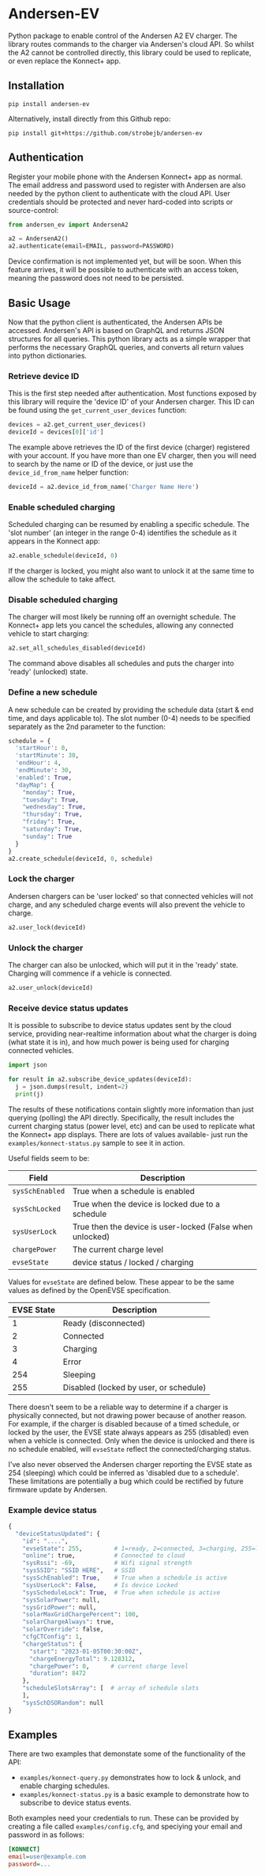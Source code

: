 # Andersen-EV 

Python package to enable control of the Andersen A2 EV charger. The library routes commands to the charger via Andersen's cloud API. So whilst the A2 cannot be controlled directly, this library could be used to replicate, or even replace the Konnect+ app.


## Installation

```
pip install andersen-ev
```

Alternatively, install directly from this Github repo:

```
pip install git+https://github.com/strobejb/andersen-ev
```

## Authentication

Register your mobile phone with the Andersen Konnect+ app as normal. The email address and password used to register with Andersen are also needed by the python client to authenticate with the cloud API. User credentials should be protected and never hard-coded into scripts or source-control:

```python
from andersen_ev import AndersenA2

a2 = AndersenA2()
a2.authenticate(email=EMAIL, password=PASSWORD)
```

Device confirmation is not implemented yet, but will be soon. When this feature arrives, it will be possible to authenticate with an access token, meaning the password does not need to be persisted. 

## Basic Usage

Now that the python client is authenticated, the Andersen APIs be accessed. Andersen's API is based on GraphQL and returns JSON structures for all queries. This python library acts as a simple wrapper that performs the necessary GraphQL queries, and converts all return values into python dictionaries.

### Retrieve device ID 

This is the first step needed after authentication. Most functions exposed by this library will require the 'device ID' of your Andersen charger. This ID can be found using the `get_current_user_devices` function:

```python
devices = a2.get_current_user_devices()
deviceId = devices[0]['id']
```

The example above retrieves the ID of the first device (charger) registered with your account.
If you have more than one EV charger, then you will need to search by the name or ID of the device, or just use the `device_id_from_name` helper function:

```python
deviceId = a2.device_id_from_name('Charger Name Here')
```

### Enable scheduled charging

Scheduled charging can be resumed by enabling a specific schedule. The 'slot number' (an integer in the range 0-4) identifies the schedule as it appears in the Konnect app:

```python
a2.enable_schedule(deviceId, 0)
```
If the charger is locked, you might also want to unlock it at the same time to allow the schedule to take affect.

### Disable scheduled charging

The charger will most likely be running off an overnight schedule. The Konnect+ app lets you cancel the schedules, allowing any connected vehicle to start charging:

```python
a2.set_all_schedules_disabled(deviceId)
```
The command above disables all schedules and puts the charger into 'ready' (unlocked) state.

### Define a new schedule

A new schedule can be created by providing the schedule data (start & end time, and days applicable to). The slot number (0-4) needs to be specified separately as the 2nd parameter to the function:

```python
schedule = {
  'startHour': 0,
  'startMinute': 30,
  'endHour': 4,
  'endMinute': 30,
  'enabled': True,
  "dayMap": {
    "monday": True,
    "tuesday": True,
    "wednesday": True,
    "thursday": True,
    "friday": True,
    "saturday": True,
    "sunday": True
  }
}
a2.create_schedule(deviceId, 0, schedule)
```

### Lock the charger

Andersen chargers can be 'user locked' so that connected vehicles will not charge, and any scheduled charge events will also prevent the vehicle to charge.

```python
a2.user_lock(deviceId)
```

### Unlock the charger

The charger can also be unlocked, which will put it in the 'ready' state. Charging will commence if a vehicle is connected.

```python
a2.user_unlock(deviceId)
```

### Receive device status updates

It is possible to subscribe to device status updates sent by the cloud service, providing near-realtime information about what the charger is doing (what state it is in), and how much power is being used for charging connected vehicles. 

```python
import json

for result in a2.subscribe_device_updates(deviceId):
  j = json.dumps(result, indent=2)
  print(j)
``` 

The results of these notifications contain slightly more information than just querying (polling) the API directly. Specifically, the result includes the current charging status (power level, etc) and can be used to replicate what the Konnect+ app displays. There are lots of values available- just run the `examples/konnect-status.py` sample to see it in action.

Useful fields seem to be:

|Field|Description|
|---|---|
|`sysSchEnabled`|True when a schedule is enabled|
|`sysSchLocked`|True when the device is locked due to a schedule|
|`sysUserLock`|True then the device is user-locked (False when unlocked)|
|`chargePower`|The current charge level|
|`evseState`|device status / locked / charging |

Values for `evseState` are defined below. These appear to be the same values as
defined by the OpenEVSE specification.

|EVSE State|Description|
|---|---|
|1| Ready (disconnected) |
|2| Connected |
|3| Charging |
|4| Error |
|254| Sleeping |
|255| Disabled (locked by user, or schedule) |

There doesn't seem to be a reliable way to determine if a charger is physically connected, but not drawing power because of another reason. For example, if the charger is disabled because of a timed schedule, or locked by the user, the EVSE state always appears as 255 (disabled) even when a vehicle is connected. Only when the device is unlocked and there is no schedule enabled, will `evseState` reflect the connected/charging status.

I've also never observed the Andersen charger reporting the EVSE state as 254 (sleeping) which could be inferred as 'disabled due to a schedule'. These limitations are potentially a bug which could be rectified by future firmware update by Andersen.

### Example device status 

```python
{
  "deviceStatusUpdated": {
    "id": "....",
    "evseState": 255,         # 1=ready, 2=connected, 3=charging, 255=locked
    "online": true,           # Connected to cloud
    "sysRssi": -69,           # Wifi signal strength
    "sysSSID": "SSID HERE",   # SSID   
    "sysSchEnabled": True,    # True when a schedule is active
    "sysUserLock": False,     # Is device Locked
    "sysScheduleLock": True,  # True when schedule is active
    "sysSolarPower": null,
    "sysGridPower": null,
    "solarMaxGridChargePercent": 100,
    "solarChargeAlways": true,
    "solarOverride": false,
    "cfgCTConfig": 1,
    "chargeStatus": {
      "start": "2023-01-05T00:30:00Z",
      "chargeEnergyTotal": 9.128312,
      "chargePower": 0,      # current charge level
      "duration": 8472
    },
    "scheduleSlotsArray": [  # array of schedule slots
    ],
    "sysSchDSORandom": null  
}

```

## Examples

There are two examples that demonstate some of the functionality of the API:
* `examples/konnect-query.py` demonstrates how to lock & unlock, and enable charging schedules.
* `examples/konnect-status.py` is a basic example to demonstrate how to subscribe to device status events. 

Both examples need your credentials to run. These can be provided by creating a file called `examples/config.cfg`, and speciying your email and password in as follows:

```ini
[KONNECT]
email=user@example.com
password=...
```

